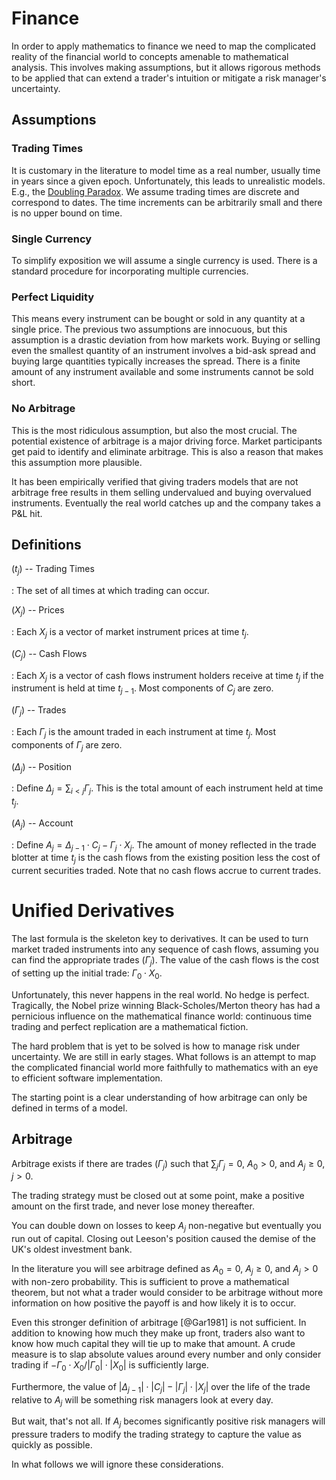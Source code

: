 # Finance

In order to apply mathematics to finance we need to map the complicated
reality of the financial world to concepts amenable to mathematical
analysis. This involves making assumptions, but it allows rigorous
methods to be applied that can extend a trader's intuition or mitigate a
risk manager's uncertainty.

## Assumptions

### Trading Times

It is customary in the literature to model time as a real number,
usually time in years since a given epoch. Unfortunately, this
leads to unrealistic models. E.g., the
[Doubling Paradox](../../papers/HarKre1979.pdf).
We assume trading times are discrete and correspond to dates.
The time increments can be arbitrarily small and there is
no upper bound on time.

### Single Currency

To simplify exposition we will assume a single currency is used.
There is a standard procedure for incorporating multiple currencies.

### Perfect Liquidity

This means every instrument can be bought or sold in any quantity at
a single price. The previous two assumptions are innocuous, but this
assumption is a drastic deviation from how markets work.  Buying or
selling even the smallest quantity of an instrument involves a bid-ask
spread and buying large quantities typically increases the spread. There
is a finite amount of any instrument available and some instruments
cannot be sold short.

### No Arbitrage

This is the most ridiculous assumption, but also the most crucial.
The potential existence of arbitrage is a major driving force.
Market participants get paid to identify and eliminate arbitrage. This
is also a reason that makes this assumption more plausible.

It has been empirically verified that giving traders models that are not
arbitrage free results in them selling undervalued and buying overvalued
instruments. Eventually the real world catches up and the company takes
a P&L hit. 

## Definitions

$(t_j)$ -- Trading Times

:    The set of all times at which trading can occur.

$(X_j)$ -- Prices

:    Each $X_j$ is a vector of market instrument prices at time $t_j$.

$(C_j)$ -- Cash Flows

:    Each $X_j$ is a vector of cash flows instrument holders receive at
     time $t_j$ if the instrument is held at time $t_{j-1}$.
     Most components of $C_j$ are zero.

$(\Gamma_j)$ -- Trades

:    Each $\Gamma_j$ is the amount traded in each instrument at time $t_j$.
     Most components of $\Gamma_j$ are zero.

$(\Delta_j)$ -- Position

:    Define $\Delta_j = \sum_{i < j} \Gamma_j$. This is the total
     amount of each instrument held at time $t_j$.

$(A_j)$ -- Account

:    Define $A_j = \Delta_{j-1}\cdot C_j - \Gamma_j\cdot X_j$.
     The amount of money reflected in the trade blotter at time $t_j$ is
	 the cash flows from the existing position less the cost of current
	 securities traded.
     Note that no cash flows accrue to current trades.

# Unified Derivatives

The last formula is the skeleton key to derivatives. It can be used
to turn market traded instruments into any sequence of cash flows,
assuming you can find the appropriate trades $(\Gamma_j)$. The value
of the cash flows is the cost of setting up the initial trade:
$\Gamma_0\cdot X_0$.

Unfortunately, this never happens in the real world. No hedge is
perfect. Tragically, the Nobel prize winning Black-Scholes/Merton theory
has had a pernicious influence on the mathematical finance world:
continuous time trading and perfect replication are a mathematical
fiction.

The hard problem that is yet to be solved is how to manage risk under
uncertainty. We are still in early stages. What follows is an attempt
to map the complicated financial world more faithfully to mathematics
with an eye to efficient software implementation.

The starting point is a clear understanding of how arbitrage can
only be defined in terms of a model.

## Arbitrage

Arbitrage exists if there are trades $(\Gamma_j)$ such that
$\sum_j \Gamma_j = 0$, $A_0 > 0$, and $A_j \ge 0$, $j > 0$.

The trading strategy must be closed out at some point,
make a positive amount on the first trade,
and never lose money thereafter.

You can double down on losses to keep $A_j$ non-negative but eventually
you run out of capital.  Closing out Leeson's position caused the demise
of the UK's oldest investment bank.

In the literature you will see arbitrage defined as $A_0 = 0$,
$A_j\ge0$, and $A_j > 0$ with non-zero probability. This is
sufficient to prove a mathematical theorem, but not
what a trader would consider to be arbitrage without more
information on how positive the payoff is and how likely
it is to occur.

Even this stronger definition of arbitrage [@Gar1981] is not sufficient.
In addition to knowing how much they make up front, traders also want
to know how much capital they will tie up to make that amount. A crude
measure is to slap absolute values around every number and only consider
trading if $-\Gamma_0\cdot X_0/|\Gamma_0|\cdot|X_0|$ is sufficiently large.

Furthermore, the value of $|\Delta_{j-1}|\cdot |C_j| - |\Gamma_j|\cdot
|X_j|$ over the life of the trade relative to $A_j$ will be something
risk managers look at every day.

But wait, that's not all. If $A_j$ becomes significantly positive risk
managers will pressure traders to modify the trading strategy to capture
the value as quickly as possible.

In what follows we will ignore these considerations.
